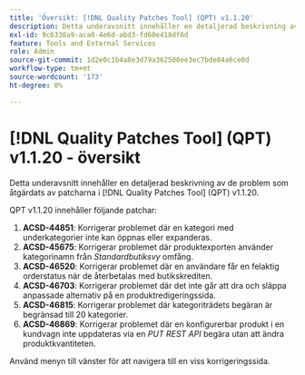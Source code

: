 ```yaml
---
title: 'Översikt: [!DNL Quality Patches Tool] (QPT) v1.1.20'
description: Detta underavsnitt innehåller en detaljerad beskrivning av de problem som åtgärdats av patcharna i [!DNL Quality Patches Tool] (QPT) v1.1.20.
exl-id: 9c6338a9-aca0-4e6d-abd3-fd60e418df6d
feature: Tools and External Services
role: Admin
source-git-commit: 1d2e0c1b4a8e3d79a362500ee3ec7bde84a6ce0d
workflow-type: tm+mt
source-wordcount: '173'
ht-degree: 0%

---
```


# [!DNL Quality Patches Tool] (QPT) v1.1.20 - översikt

Detta underavsnitt innehåller en detaljerad beskrivning av de problem som åtgärdats av patcharna i [!DNL Quality Patches Tool] (QPT) v1.1.20.

QPT v1.1.20 innehåller följande patchar:

1. **ACSD-44851**: Korrigerar problemet där en kategori med underkategorier inte kan öppnas eller expanderas.
1. **ACSD-45675**: Korrigerar problemet där produktexporten använder kategorinamn från *Standardbutiksvy* omfång.
1. **ACSD-46520**: Korrigerar problemet där en användare får en felaktig orderstatus när de återbetalas med butikskrediten.
1. **ACSD-46703**: Korrigerar problemet där det inte går att dra och släppa anpassade alternativ på en produktredigeringssida.
1. **ACSD-46815**: Korrigerar problemet där kategoriträdets begäran är begränsad till 20 kategorier.
1. **ACSD-46869**: Korrigerar problemet där en konfigurerbar produkt i en kundvagn inte uppdateras via en *PUT REST API* begära utan att ändra produktkvantiteten.

Använd menyn till vänster för att navigera till en viss korrigeringssida.
